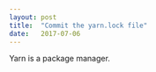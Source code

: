 ```yaml
---
layout: post
title:  "Commit the yarn.lock file"
date:   2017-07-06
---
```


Yarn is a package manager.